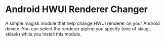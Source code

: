# Android HWUI Renderer Changer
A simple magisk module that help change HWUI renderer on your Android device. You can select the renderer pipline you specify (one of skiagl, skiavk) while you install this module.